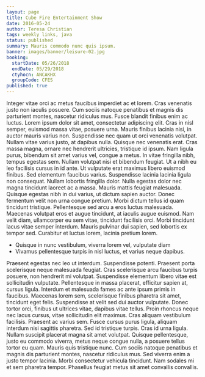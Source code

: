 ```yaml
---
layout: page
title: Cube Fire Entertainment Show
date: 2016-05-24
author: Teresa Christian
tags: weekly links, java
status: published
summary: Mauris commodo nunc quis ipsum.
banner: images/banner/leisure-02.jpg
booking:
  startDate: 05/26/2018
  endDate: 05/29/2018
  ctyhocn: ANCAKHX
  groupCode: CFES
published: true
---
```

Integer vitae orci ac metus faucibus imperdiet ac et lorem. Cras venenatis justo non iaculis posuere. Cum sociis natoque penatibus et magnis dis parturient montes, nascetur ridiculus mus. Fusce blandit finibus enim ac luctus. Lorem ipsum dolor sit amet, consectetur adipiscing elit. Cras in nisl semper, euismod massa vitae, posuere urna. Mauris finibus lacinia nisi, in auctor mauris varius non. Suspendisse nec quam ut orci venenatis volutpat. Nullam vitae varius justo, at dapibus nulla. Quisque nec venenatis erat. Cras massa magna, ornare nec hendrerit ultricies, tristique id ipsum. Nam ligula purus, bibendum sit amet varius vel, congue a metus. In vitae fringilla nibh, tempus egestas sem. Nullam volutpat nisi et bibendum feugiat. Ut a nibh eu leo facilisis cursus in id ante. Ut vulputate erat maximus libero euismod finibus.
Sed elementum faucibus varius. Suspendisse lacinia lacinia ligula non consequat. Nullam lobortis fringilla dolor. Nulla egestas dolor nec magna tincidunt laoreet ac a massa. Mauris mattis feugiat malesuada. Quisque egestas nibh in dui varius, ut dictum sapien auctor. Donec fermentum velit non urna congue pretium. Morbi dictum tellus id quam tincidunt tristique. Pellentesque sed arcu a eros luctus malesuada. Maecenas volutpat eros et augue tincidunt, at iaculis augue euismod. Nam velit diam, ullamcorper eu sem vitae, tincidunt facilisis orci. Morbi tincidunt lacus vitae semper interdum. Mauris pulvinar dui sapien, sed lobortis ex tempor sed. Curabitur et luctus lorem, lacinia pretium lorem.

* Quisque in nunc vestibulum, viverra lorem vel, vulputate diam
* Vivamus pellentesque turpis in nisl luctus, et varius neque dapibus.

Praesent egestas nec leo ut interdum. Suspendisse potenti. Praesent porta scelerisque neque malesuada feugiat. Cras scelerisque arcu faucibus turpis posuere, non hendrerit mi volutpat. Suspendisse elementum libero vitae est sollicitudin vulputate. Pellentesque in massa placerat, efficitur sapien at, cursus ligula. Interdum et malesuada fames ac ante ipsum primis in faucibus. Maecenas lorem sem, scelerisque finibus pharetra sit amet, tincidunt eget felis. Suspendisse at velit sed dui auctor vulputate. Donec tortor orci, finibus ut ultrices vitae, dapibus vitae tellus. Proin rhoncus neque nec lacus cursus, vitae sollicitudin elit maximus. Cras aliquam vestibulum facilisis. Praesent ac varius sem. Fusce cursus purus ligula, aliquam interdum nisi sagittis pharetra.
Sed id tristique turpis. Cras id urna ligula. Nullam suscipit placerat magna sit amet volutpat. Quisque pellentesque, justo eu commodo viverra, metus neque congue nulla, a posuere tellus tortor eu quam. Mauris quis tristique nunc. Cum sociis natoque penatibus et magnis dis parturient montes, nascetur ridiculus mus. Sed viverra enim a justo tempor lacinia. Morbi consectetur vehicula tincidunt. Nam sodales mi et sem pharetra tempor. Phasellus feugiat metus sit amet convallis convallis.
